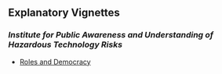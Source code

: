 ##  Explanatory Vignettes



### *Institute for Public Awareness and Understanding of Hazardous Technology Risks*

- [Roles and Democracy](explanatory_vingettes/Democracy_Roles/Democracy_Roles.md)

